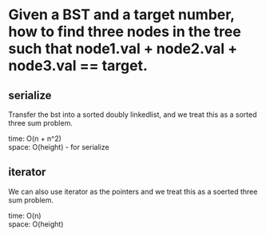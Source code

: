 # Given a BST and a target number, how to find three nodes in the tree such that node1.val + node2.val + node3.val == target.

## serialize
Transfer the bst into a sorted doubly linkedlist, and we treat this as a sorted three sum problem.

time: O(n + n^2)<br>
space: O(height) - for serialize
## iterator
We can also use iterator as the pointers and we treat this as a soerted three sum problem.

time: O(n)<br>
space: O(height)
